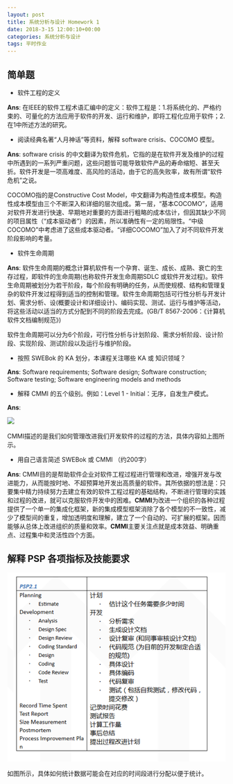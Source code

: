 ```yaml
---
layout: post
title: 系统分析与设计 Homework 1
date: 2018-3-15 12:00:10+00:00
categories: 系统分析与设计
tags: 平时作业
---
```


## 简单题

* 软件工程的定义

**Ans**: 在IEEE的软件工程术语汇编中的定义：软件工程是：1.将系统化的、严格约束的、可量化的方法应用于软件的开发、运行和维护，即将工程化应用于软件；2.在1中所述方法的研究。

* 阅读经典名著“人月神话”等资料，解释 software crisis、COCOMO 模型。

**Ans**: software crisis 的中文翻译为软件危机，它指的是在软件开发及维护的过程中所遇到的一系列严重问题，这些问题皆可能导致软件产品的寿命缩短、甚至夭折。软件开发是一项高难度、高风险的活动，由于它的高失败率，故有所谓“软件危机”之说。

COCOMO指的是Constructive Cost Model，中文翻译为构造性成本模型。构造性成本模型由三个不断深入和详细的层次组成。第一层，“基本COCOMO”，适用对软件开发进行快速、早期地对重要的方面进行粗略的成本估计，但因其缺少不同的项目属性（“成本驱动者”）的因素，所以准确性有一定的局限性。“中级COCOMO”中考虑进了这些成本驱动者。“详细COCOMO”加入了对不同软件开发阶段影响的考量。

* 软件生命周期

**Ans**: 软件生命周期的概念计算机软件有一个孕育、诞生、成长、成熟、衰亡的生存过程，即软件的生命周期(也称软件开发生命周期SDLC 或软件开发过程)。软件生命周期被划分为若干阶段，每个阶段有明确的任务，从而使规模、结构和管理复杂的软件开发过程得到适当的控制和管理。软件生命周期包括可行性分析与开发计划、需求分析、设(概要设计和详细设计)、编码实现、测试、运行与维护等活动，将这些活动以适当的方式分配到不同的阶段去完成。(GB/T 8567-2006：《计算机软件文档编制规范》)

软件生命周期可以分为6个阶段，可行性分析与计划阶段、需求分析阶段、设计阶段、实现阶段、测试阶段以及运行与维护阶段。

* 按照 SWEBok 的 KA 划分，本课程关注哪些 KA 或 知识领域？

**Ans**: Software requirements; Software design; Software construction; Software testing; Software engineering models and methods

* 解释 CMMI 的五个级别。例如：Level 1 - Initial：无序，自发生产模式。

**Ans**: 

![](https://upload.wikimedia.org/wikipedia/commons/thumb/e/ec/Characteristics_of_Capability_Maturity_Model.svg/500px-Characteristics_of_Capability_Maturity_Model.svg.png)

CMMI描述的是我们如何管理改进我们开发软件的过程的方法，具体内容如上图所示。

* 用自己语言简述 SWEBok 或 CMMI （约200字）

**Ans**: CMMI目的是帮助软件企业对软件工程过程进行管理和改进，增强开发与改进能力，从而能按时地、不超预算地开发出高质量的软件。其所依据的想法是：只要集中精力持续努力去建立有效的软件工程过程的基础结构，不断进行管理的实践和过程的改进，就可以克服软件开发中的困难。**CMMI**为改进一个组织的各种过程提供了一个单一的集成化框架，新的集成模型框架消除了各个模型的不一致性，减少了模型间的重复，增加透明度和理解，建立了一个自动的、可扩展的框架。因而能够从总体上改进组织的质量和效率。**CMMI**主要关注点就是成本效益、明确重点、过程集中和灵活性四个方面。



## 解释 PSP 各项指标及技能要求

![](https://github.com/SaltyFish123/SaltyFish123.github.io/blob/master/_posts/PSP2.1_table.png?raw=true)

如图所示，具体如何统计数据可能会在对应的时间段进行分配以便于统计。